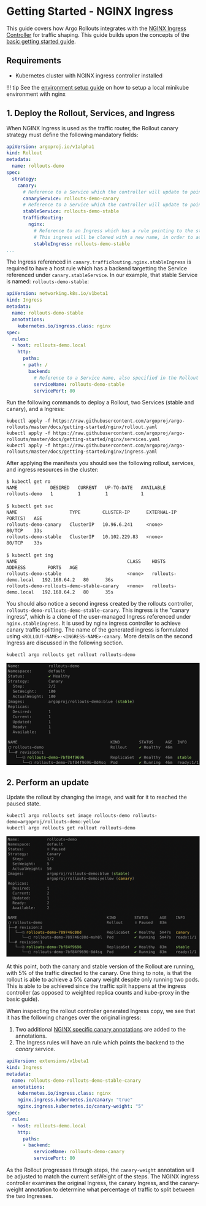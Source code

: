 # Getting Started - NGINX Ingress

This guide covers how Argo Rollouts integrates with the
[NGINX Ingress Controller](https://github.com/kubernetes/ingress-nginx) for traffic shaping. 
This guide builds upon the concepts of the [basic getting started guide](../../getting-started.md).

## Requirements
- Kubernetes cluster with NGINX ingress controller installed

!!! tip
    See the [environment setup guide](../setup/index.md) on how to setup a local minikube environment with nginx

## 1. Deploy the Rollout, Services, and Ingress

When NGINX Ingress is used as the traffic router, the Rollout canary strategy must define
the following mandatory fields:

```yaml
apiVersion: argoproj.io/v1alpha1
kind: Rollout
metadata:
  name: rollouts-demo
spec:
  strategy:
    canary:
      # Reference to a Service which the controller will update to point to the canary ReplicaSet
      canaryService: rollouts-demo-canary
      # Reference to a Service which the controller will update to point to the stable ReplicaSet
      stableService: rollouts-demo-stable
      trafficRouting:
        nginx:
          # Reference to an Ingress which has a rule pointing to the stable service (e.g. rollouts-demo-stable)
          # This ingress will be cloned with a new name, in order to achieve NGINX traffic splitting.
          stableIngress: rollouts-demo-stable
...
```

The Ingress referenced in `canary.trafficRouting.nginx.stableIngress` is required to have a host
rule which has a backend targetting the Service referenced under `canary.stableService`.
In our example, that stable Service is named: `rollouts-demo-stable`:

```yaml
apiVersion: networking.k8s.io/v1beta1
kind: Ingress
metadata:
  name: rollouts-demo-stable
  annotations:
    kubernetes.io/ingress.class: nginx
spec:
  rules:
  - host: rollouts-demo.local
    http:
      paths:
      - path: /
        backend:
          # Reference to a Service name, also specified in the Rollout spec.strategy.canary.stableService field
          serviceName: rollouts-demo-stable
          servicePort: 80
```

Run the following commands to deploy a Rollout, two Services (stable and canary), and a Ingress:

```shell
kubectl apply -f https://raw.githubusercontent.com/argoproj/argo-rollouts/master/docs/getting-started/nginx/rollout.yaml
kubectl apply -f https://raw.githubusercontent.com/argoproj/argo-rollouts/master/docs/getting-started/nginx/services.yaml
kubectl apply -f https://raw.githubusercontent.com/argoproj/argo-rollouts/master/docs/getting-started/nginx/ingress.yaml
```

After applying the manifests you should see the following rollout, services, and ingress resources
in the cluster:

```shell
$ kubectl get ro
NAME            DESIRED   CURRENT   UP-TO-DATE   AVAILABLE
rollouts-demo   1         1         1            1

$ kubectl get svc
NAME                   TYPE        CLUSTER-IP      EXTERNAL-IP   PORT(S)   AGE
rollouts-demo-canary   ClusterIP   10.96.6.241     <none>        80/TCP    33s
rollouts-demo-stable   ClusterIP   10.102.229.83   <none>        80/TCP    33s

$ kubectl get ing
NAME                                        CLASS    HOSTS                 ADDRESS        PORTS   AGE
rollouts-demo-stable                        <none>   rollouts-demo.local   192.168.64.2   80      36s
rollouts-demo-rollouts-demo-stable-canary   <none>   rollouts-demo.local   192.168.64.2   80      35s
```

You should also notice a second ingress created by the rollouts controller,
`rollouts-demo-rollouts-demo-stable-canary`. This ingress is the "canary ingress", which is a
clone of the user-managed Ingress referenced under `nginx.stableIngress`. It is used by nginx
ingress controller to achieve canary traffic splitting. The name of the generated ingress is
formulated using `<ROLLOUT-NAME>-<INGRESS-NAME>-canary`. More details on the second Ingress are
discussed in the following section.

```shell
kubectl argo rollouts get rollout rollouts-demo
```

![Rollout Nginx](rollout-nginx.png)


## 2. Perform an update

Update the rollout by changing the image, and wait for it to reached the paused state.

```shell
kubectl argo rollouts set image rollouts-demo rollouts-demo=argoproj/rollouts-demo:yellow
kubectl argo rollouts get rollout rollouts-demo
```

![Rollout Nginx Paued](paused-rollout-nginx.png)

At this point, both the canary and stable version of the Rollout are running, with 5% of the
traffic directed to the canary. One thing to note, is that the rollout is able to achieve a
5% canary weight despite only running two pods. This is able to be achieved since the traffic split
happens at the ingress controller (as opposed to weighted replica counts and kube-proxy in the
basic guide).

When inspecting the rollout controller generated Ingress copy, we see that it has the following
changes over the original ingress:

1. Two additional
[NGINX specific canary annotations](https://kubernetes.github.io/ingress-nginx/user-guide/nginx-configuration/annotations/#canary)
are added to the annotations.
2. The Ingress rules will have an rule which points the backend to the *canary* service.


```yaml
apiVersion: extensions/v1beta1
kind: Ingress
metadata:
  name: rollouts-demo-rollouts-demo-stable-canary
  annotations:
    kubernetes.io/ingress.class: nginx
    nginx.ingress.kubernetes.io/canary: "true"
    nginx.ingress.kubernetes.io/canary-weight: "5"
spec:
  rules:
  - host: rollouts-demo.local
    http:
      paths:
      - backend:
          serviceName: rollouts-demo-canary
          servicePort: 80
```

As the Rollout progresses through steps, the `canary-weight` annotation will be adjusted to match
the current setWeight of the steps. The NGINX ingress controller examines the original Ingress,
the canary Ingress, and the canary-weight annotation to determine what percentage of traffic to
split between the two Ingresses.
